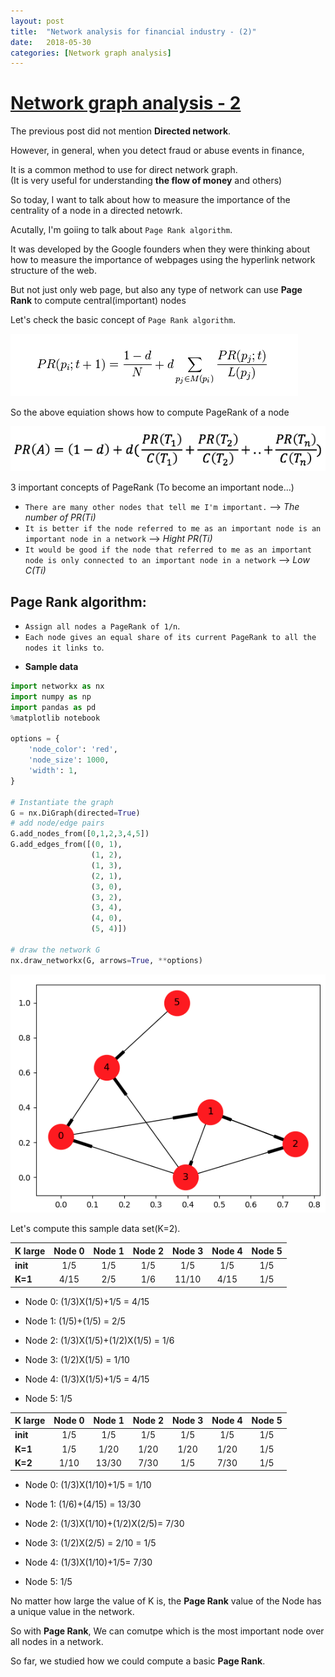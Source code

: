 ```yaml
---
layout: post
title:  "Network analysis for financial industry - (2)"
date:   2018-05-30
categories: [Network graph analysis]
---
```


# [Network graph analysis - 2](https://en.wikipedia.org/wiki/Social_network_analysis)

The previous post did not mention **Directed network**. 

However, in general, when you detect fraud or abuse events in finance, 

It is a common method to use for direct network graph.  
(It is very useful for understanding **the flow of money** and others)

So today, I want to talk about how to measure the importance of the centrality of a node in a directed netowrk. 

Acutally, I'm goiing to talk about `Page Rank algorithm`. 

It was developed by the Google founders when they were thinking about how to measure the importance of webpages using the hyperlink network structure of the web.

But not just only web page, but also any type of network can use **Page Rank** to compute central(important) nodes 

Let's check the basic concept of `Page Rank algorithm`. 

![screenshot_1](/static/img/page_rank.jpg)

So the above equiation shows how to compute PageRank of a node 

![screenshot_2](/static/img/page_rank_2.jpg)

3 important concepts of PageRank (To become an important node...)

*  `There are many other nodes that tell me I'm important.` --> _The number of PR(Ti)_
*  `It is better if the node referred to me as an important node is an important node in a network` --> _Hight PR(Ti)_
*  `It would be good if the node that referred to me as an important node is only connected to an important node in a network` --> _Low C(Ti)_

## Page Rank algorithm:

*  `Assign all nodes a PageRank of 1/n`.
*  `Each node gives an equal share of its current PageRank to all the nodes it links to`. 

+ **Sample data**

~~~python
import networkx as nx
import numpy as np
import pandas as pd
%matplotlib notebook

options = {
    'node_color': 'red',
    'node_size': 1000,
    'width': 1,
}

# Instantiate the graph
G = nx.DiGraph(directed=True)
# add node/edge pairs
G.add_nodes_from([0,1,2,3,4,5])
G.add_edges_from([(0, 1),
                  (1, 2),
                  (1, 3),
                  (2, 1),
                  (3, 0), 
                  (3, 2),
                  (3, 4),
                  (4, 0),
                  (5, 4)])

# draw the network G
nx.draw_networkx(G, arrows=True, **options)
~~~

![screenshot_3](/static/img/Digraph.jpg)

Let's compute this sample data set(K=2). 

|  <center>K large</center> |  <center>Node 0</center> |  <center>Node 1</center> |  <center>Node 2</center> |  <center>Node 3</center> |<center>Node 4</center> | <center>Node 5</center> |
|:--------|:--------:|--------:|:--------|:--------:|--------:|--------:|
|**init** | <center> 1/5 </center> | <center> 1/5 </center> |<center> 1/5 </center> | <center> 1/5 </center>  | <center> 1/5 </center> |<center> 1/5 </center> |
|**K=1** | <center> 4/15 </center> | <center> 2/5 </center> |<center> 1/6 </center> | <center> 11/10 </center>  | <center> 4/15 </center> |<center> 1/5 </center> |

* Node 0:  (1/3)X(1/5)+1/5 = 4/15 

* Node 1:  (1/5)+(1/5) = 2/5 

* Node 2:  (1/3)X(1/5)+(1/2)X(1/5) = 1/6

* Node 3:  (1/2)X(1/5) = 1/10

* Node 4:  (1/3)X(1/5)+1/5 = 4/15

* Node 5:   1/5


| <center>K large</center> |  <center>Node 0</center> |  <center>Node 1</center> |  <center>Node 2</center> |  <center>Node 3</center> |<center>Node 4</center> |  <center>Node 5</center> |
|:--------|:--------:|--------:|:--------|:--------:|--------:|--------:|
|**init** | <center> 1/5 </center> | <center> 1/5 </center> |<center> 1/5 </center> | <center> 1/5 </center>  | <center> 1/5 </center> |<center> 1/5 </center> |
|**K=1** | <center> 1/5 </center> | <center> 1/20 </center> |<center> 1/20 </center> | <center> 1/20 </center>  | <center> 1/20 </center> |<center> 1/5 </center> |
|**K=2** | <center> 1/10  </center> | <center> 13/30   </center> |<center> 7/30  </center> | <center> 1/5  </center>  | <center> 7/30  </center> |<center> 1/5 </center> |

* Node 0:  (1/3)X(1/10)+1/5 = 1/10 

* Node 1:  (1/6)+(4/15) = 13/30 

* Node 2:  (1/3)X(1/10)+(1/2)X(2/5)= 7/30

* Node 3:  (1/2)X(2/5) = 2/10 = 1/5

* Node 4:  (1/3)X(1/10)+1/5= 7/30

* Node 5:   1/5

No matter how large the value of K is, the **Page Rank** value of the Node has a unique value in the network.

So with **Page Rank**, We can comutpe which is the most important node over all nodes in a network. 

So far, we studied how we could compute a basic **Page Rank**.



